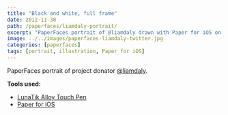 ```yaml
---
title: "Black and white, full frame"
date: 2012-11-30
path: /paperfaces/liamdaly-portrait/
excerpt: "PaperFaces portrait of @liamdaly drawn with Paper for iOS on an iPad."
image: ../../images/paperfaces-liamdaly-twitter.jpg
categories: [paperfaces]
tags: [portrait, illustration, Paper for iOS]
---
```


PaperFaces portrait of project donator [@liamdaly](https://twitter.com/liamdaly).

**Tools used:**

- [LunaTik Alloy Touch Pen](https://www.amazon.com/gp/product/B00821TR7G/ref=as_li_ss_tl?ie=UTF8&tag=mademist-20&linkCode=as2&camp=1789&creative=390957&creativeASIN=B00821TR7G)
- [Paper for iOS](https://paper.bywetransfer.com/)
